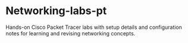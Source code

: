 # Networking-labs-pt
Hands-on Cisco Packet Tracer labs with setup details and configuration notes for learning and revising networking concepts.
